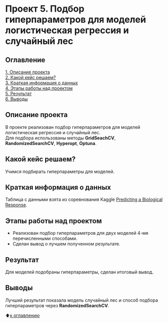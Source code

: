 # Проект 5. Подбор гиперпараметров для моделей логистическая регрессия и случайный лес

## Оглавление

[1. Описание проекта](https://github.com/experiment0/sf_data_science/blob/main/project_5/README.md#Описание-проекта)\
[2. Какой кейс решаем?](https://github.com/experiment0/sf_data_science/blob/main/project_5/README.md#Какой-кейс-решаем)\
[3. Краткая информация о данных](https://github.com/experiment0/sf_data_science/blob/main/project_5/README.md#Краткая-информация-о-данных)\
[4. Этапы работы над проектом](https://github.com/experiment0/sf_data_science/blob/main/project_5/README.md#Этапы-работы-над-проектом)\
[5. Результат](https://github.com/experiment0/sf_data_science/blob/main/project_5/README.md#Результат)\
[6. Выводы](https://github.com/experiment0/sf_data_science/blob/main/project_5/README.md#Выводы)

## Описание проекта

В проекте реализован подбор гиперпараметров для моделей логистическая регрессия и случайный лес.\
Для подбора использованы методы **GridSeachCV**, **RandomizedSearchCV**, **Hyperopt**, **Optuna**.

## Какой кейс решаем?

Учимся подбирать гиперпараметры для моделей.

## Краткая информация о данных

Таблица с данными взята из соревнования Kaggle [Predicting a Biological Response](https://www.kaggle.com/c/bioresponse).

## Этапы работы над проектом

- Реализован подбор гиперпараметров для двух моделей 4-мя перечисленными способами.
- Сделан вывод о лучшем полученном результате.

## Результат

Для моделей подобраны гиперпараметры, сделан итоговый вывод.

## Выводы

Лучший результат показала модель случайный лес и способ подбора гиперпараметров через **RandomizedSearchCV**.

:arrow_up:[к оглавлению](https://github.com/experiment0/sf_data_science/blob/main/project_5/README.md#Оглавление)
